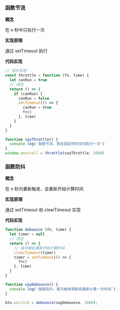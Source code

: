 ### 函数节流
**概念**

在 n 秒中只执行一次

**实现原理**

通过 setTimeout 执行

**代码实现**

```js
// 初步实现
const throttle = function (fn, time) {
  let canRun = true
  // 闭包
  return () => {
    if (canRun) {
      canRun = false
      setTimeout(() => {
        canRun = true
        fn()
      }, time)
    }
  }
}

function sayThrottle() {
  console.log('我是节流，我在固定的时间内执行一次')
}
window.onscroll = throttle(sayThrottle, 1000)
```




### 函数防抖
**概念**

在 n 秒内重新触发，会重新开始计算时间

**实现原理**

通过 setTimeout 和 clearTimeout 实现

**代码实现**

```js
function debounce (fn, time) {
  let timer = null
  // 闭包
  return () => {
    // 每次都会重新开始计算时间
    clearTimeout(timer)
    timer = setTimeout(() => {
      fn()
    }, time)
  }
}

function sayDebounce() {
  console.log('我是防抖，每次触发我都会重新计算一次时间')
}

btn.onclick = debounce(sayDebounce, 1000);
```